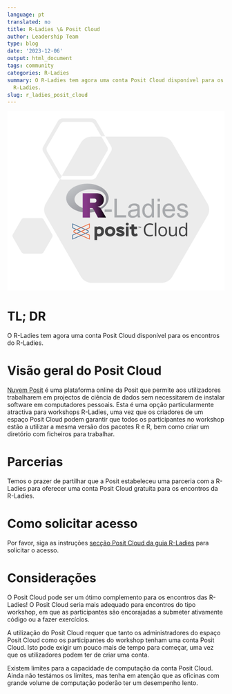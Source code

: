 ```yaml
---
language: pt
translated: no
title: R-Ladies \& Posit Cloud
author: Leadership Team
type: blog
date: '2023-12-06'
output: html_document
tags: community
categories: R-Ladies
summary: O R-Ladies tem agora uma conta Posit Cloud disponível para os encontros do
  R-Ladies.
slug: r_ladies_posit_cloud
---
```


![Logótipos de R-Ladies e Posit Cloud](rladies_posit_cloud_hex.PNG)

# TL; DR

O R-Ladies tem agora uma conta Posit Cloud disponível para os encontros do R-Ladies.

# Visão geral do Posit Cloud

[Nuvem Posit](https://posit.cloud/) é uma plataforma online da Posit que permite aos utilizadores trabalharem em projectos de ciência de dados sem necessitarem de instalar software em computadores pessoais.
Esta é uma opção particularmente atractiva para workshops R-Ladies, uma vez que os criadores de um espaço Posit Cloud podem garantir que todos os participantes no workshop estão a utilizar a mesma versão dos pacotes R e R, bem como criar um diretório com ficheiros para trabalhar.

# Parcerias

Temos o prazer de partilhar que a Posit estabeleceu uma parceria com a R-Ladies para oferecer uma conta Posit Cloud gratuita para os encontros da R-Ladies.

# Como solicitar acesso

Por favor, siga as instruções [secção Posit Cloud da
guia R-Ladies](https://guide.rladies.org/organization/tech/accounts/#posit-cloud) para solicitar o acesso.

# Considerações

O Posit Cloud pode ser um ótimo complemento para os encontros das R-Ladies!
O Posit Cloud seria mais adequado para encontros do tipo workshop, em que as participantes são encorajadas a submeter ativamente código ou a fazer exercícios.

A utilização do Posit Cloud requer que tanto os administradores do espaço Posit Cloud como os participantes do workshop tenham uma conta Posit Cloud.
Isto pode exigir um pouco mais de tempo para começar, uma vez que os utilizadores podem ter de criar uma conta.

Existem limites para a capacidade de computação da conta Posit Cloud.
Ainda não testámos os limites, mas tenha em atenção que as oficinas com grande volume de computação poderão ter um desempenho lento.


